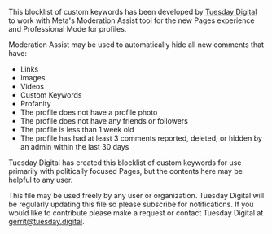 This blocklist of custom keywords has been developed by <a href="https://tuesday.digital">Tuesday Digital</a> to work with Meta's Moderation Assist tool for the new Pages experience and Professional Mode for profiles. 

Moderation Assist may be used to automatically hide all new comments that have: 
<ul>
  <li>Links</li>
  <li>Images</li>
  <li>Videos</li>
  <li>Custom Keywords</li>
  <li>Profanity</li>
  <li>The profile does not have a profile photo</li>
  <li>The profile does not have any friends or followers</li>
  <li>The profile is less than 1 week old</li>
  <li>The profile has had at least 3 comments reported, deleted, or hidden by an admin within the last 30 days</li>
</ul>

Tuesday Digital has created this blocklist of custom keywords for use primarily with politically focused Pages, but the contents here may be helpful to any user.

This file may be used freely by any user or organization. Tuesday Digital will be regularly updating this file so please subscribe for notifications. If you would like to contribute please make a request or contact Tuesday Digital at <a href="mailto:gerrit@tuesday.digital">gerrit@tuesday.digital</a>.
